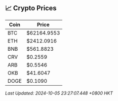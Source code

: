 ## 📈 Crypto Prices

| Coin | Price |
| ---- | ----- |
| BTC | $62164.9553 |
| ETH | $2412.0916 |
| BNB | $561.8823 |
| CRV | $0.2559 |
| ARB | $0.5546 |
| OKB | $41.6047 |
| DOGE | $0.1090 |

_Last Updated: 2024-10-05 23:27:07.448 +0800 HKT_